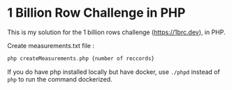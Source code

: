 # 1 Billion Row Challenge in PHP

This is my solution for the 1 billion rows challenge (https://1brc.dev), in PHP.

Create measurements.txt file : 
```php
php createMeasurements.php {number of reccords}
```

If you do have php installed locally but have docker, use `./phpd` instead of `php` to run the command dockerized.
